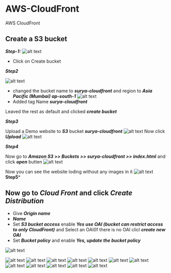 # AWS-CloudFront
AWS CloudFront

## Create a S3 bucket

***Step-1:***
![alt text](https://github.com/SuryakiranSubramaniam/AWS-CloudFront/blob/main/image/1.png)

- Click on Create bucket 

***Step2***

![alt text](https://github.com/SuryakiranSubramaniam/AWS-CloudFront/blob/main/image/2.png)
- changed the bucket name to ***surya-cloudfront*** and region to ***Asia Pacific (Mumbai) ap-south-1***
![alt text](https://github.com/SuryakiranSubramaniam/AWS-CloudFront/blob/main/image/3.png)
- Added tag Name ***surya-cloudfront***

Leaved the rest as default and clicked ***create bucket***

***Step3***

Upload a Demo website to ***S3*** bucket ***surya-cloudfront*** 
![alt text](https://github.com/SuryakiranSubramaniam/AWS-CloudFront/blob/main/image/4.png)
Now click ***Upload***
![alt text](https://github.com/SuryakiranSubramaniam/AWS-CloudFront/blob/main/image/5.png)

***Step4***

Now go to ***Amazon S3 >> Buckets >> surya-cloudfront >> index.html*** and click ***open*** butten
![alt text](https://github.com/SuryakiranSubramaniam/AWS-CloudFront/blob/main/image/6.png)

Now you can see the website loding without any images in it
![alt text](https://github.com/SuryakiranSubramaniam/AWS-CloudFront/blob/main/image/7.png)
**Step5***
## Now go to ***Cloud Front*** and click ***Create Distribution*** 
- Give ***Origin name*** 
-  ***Name***
-  Set ***S3 bucket access*** enable ***Yes use OAI (bucket can restrict access to only CloudFront)*** and Select an OAI(If there is no OAI clicl ***create new OAI***
-  Set ***Bucket policy*** and enable ***Yes, update the bucket policy***

![alt text](https://github.com/SuryakiranSubramaniam/AWS-CloudFront/blob/main/image/8.png)


![alt text](https://github.com/SuryakiranSubramaniam/AWS-CloudFront/blob/main/image/9.png)
![alt text](https://github.com/SuryakiranSubramaniam/AWS-CloudFront/blob/main/image/10.png)
![alt text](https://github.com/SuryakiranSubramaniam/AWS-CloudFront/blob/main/image/11.png)
![alt text](https://github.com/SuryakiranSubramaniam/AWS-CloudFront/blob/main/image/12.png)
![alt text](https://github.com/SuryakiranSubramaniam/AWS-CloudFront/blob/main/image/13.png)
![alt text](https://github.com/SuryakiranSubramaniam/AWS-CloudFront/blob/main/image/14.png)
![alt text](https://github.com/SuryakiranSubramaniam/AWS-CloudFront/blob/main/image/15.png)
![alt text](https://github.com/SuryakiranSubramaniam/AWS-CloudFront/blob/main/image/16.png)
![alt text](https://github.com/SuryakiranSubramaniam/AWS-CloudFront/blob/main/image/17.png)
![alt text](https://github.com/SuryakiranSubramaniam/AWS-CloudFront/blob/main/image/18.png)
![alt text](https://github.com/SuryakiranSubramaniam/AWS-CloudFront/blob/main/image/19.png)
![alt text](https://github.com/SuryakiranSubramaniam/AWS-CloudFront/blob/main/image/20.png)
